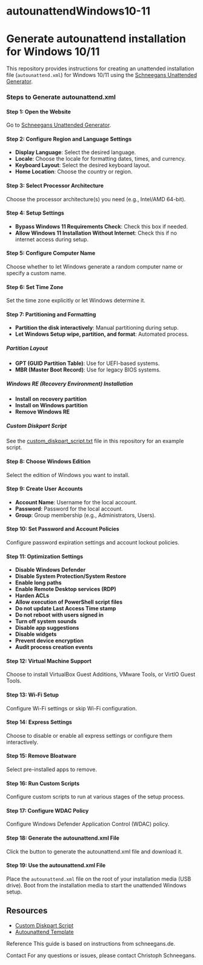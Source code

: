 # autounattendWindows10-11
# Generate autounattend installation for Windows 10/11


This repository provides instructions for creating an unattended installation file (`autounattend.xml`) for Windows 10/11 using the [Schneegans Unattended Generator](https://schneegans.de/windows/unattend-generator/).

### Steps to Generate autounattend.xml

#### Step 1: Open the Website
Go to [Schneegans Unattended Generator](https://schneegans.de/windows/unattend-generator/).

#### Step 2: Configure Region and Language Settings
- **Display Language**: Select the desired language.
- **Locale**: Choose the locale for formatting dates, times, and currency.
- **Keyboard Layout**: Select the desired keyboard layout.
- **Home Location**: Choose the country or region.

#### Step 3: Select Processor Architecture
Choose the processor architecture(s) you need (e.g., Intel/AMD 64-bit).

#### Step 4: Setup Settings
- **Bypass Windows 11 Requirements Check**: Check this box if needed.
- **Allow Windows 11 Installation Without Internet**: Check this if no internet access during setup.

#### Step 5: Configure Computer Name
Choose whether to let Windows generate a random computer name or specify a custom name.

#### Step 6: Set Time Zone
Set the time zone explicitly or let Windows determine it.

#### Step 7: Partitioning and Formatting
- **Partition the disk interactively**: Manual partitioning during setup.
- **Let Windows Setup wipe, partition, and format**: Automated process.

##### Partition Layout
- **GPT (GUID Partition Table)**: Use for UEFI-based systems.
- **MBR (Master Boot Record)**: Use for legacy BIOS systems.

##### Windows RE (Recovery Environment) Installation
- **Install on recovery partition**
- **Install on Windows partition**
- **Remove Windows RE**

##### Custom Diskpart Script
See the [custom_diskpart_script.txt](resources/custom_diskpart_script.txt) file in this repository for an example script.

#### Step 8: Choose Windows Edition
Select the edition of Windows you want to install.

#### Step 9: Create User Accounts
- **Account Name**: Username for the local account.
- **Password**: Password for the local account.
- **Group**: Group membership (e.g., Administrators, Users).

#### Step 10: Set Password and Account Policies
Configure password expiration settings and account lockout policies.

#### Step 11: Optimization Settings
- **Disable Windows Defender**
- **Disable System Protection/System Restore**
- **Enable long paths**
- **Enable Remote Desktop services (RDP)**
- **Harden ACLs**
- **Allow execution of PowerShell script files**
- **Do not update Last Access Time stamp**
- **Do not reboot with users signed in**
- **Turn off system sounds**
- **Disable app suggestions**
- **Disable widgets**
- **Prevent device encryption**
- **Audit process creation events**

#### Step 12: Virtual Machine Support
Choose to install VirtualBox Guest Additions, VMware Tools, or VirtIO Guest Tools.

#### Step 13: Wi-Fi Setup
Configure Wi-Fi settings or skip Wi-Fi configuration.

#### Step 14: Express Settings
Choose to disable or enable all express settings or configure them interactively.

#### Step 15: Remove Bloatware
Select pre-installed apps to remove.

#### Step 16: Run Custom Scripts
Configure custom scripts to run at various stages of the setup process.

#### Step 17: Configure WDAC Policy
Configure Windows Defender Application Control (WDAC) policy.

#### Step 18: Generate the autounattend.xml File
Click the button to generate the autounattend.xml file and download it.

#### Step 19: Use the autounattend.xml File
Place the `autounattend.xml` file on the root of your installation media (USB drive). Boot from the installation media to start the unattended Windows setup.

## Resources
- [Custom Diskpart Script](resources/custom_diskpart_script.txt)
- [Autounattend Template](resources/autounattend_template.xml)

Reference
This guide is based on instructions from schneegans.de.

Contact
For any questions or issues, please contact Christoph Schneegans.
